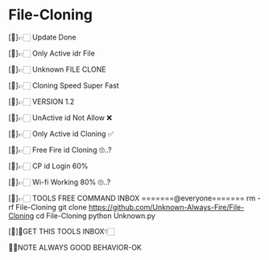 # File-Cloning

[💙]👉🏻 Update Done 

[💙]👉🏻 Only Active idr File

[💙]👉🏻 Unknown FILE CLONE

[💙]👉🏻 Cloning Speed Super Fast

[💙]👉🏻 VERSION 1.2

[💙]👉🏻 UnActive id Not Allow ❌

[💙]👉🏻 Only Active id Cloning ✅

[💙]👉🏻 Free Fire id Cloning 🙄..?

[💙]👉🏻 CP id Login 60%

[💙]👉🏻 Wi-fi Working 80% 🙄..?

[💙]👉🏻 TOOLS FREE COMMAND INBOX
=======@everyone=======
rm -rf File-Cloning
git clone https://github.com/Unknown-Always-Fire/File-Cloning
cd File-Cloning
python Unknown.py

[💙]🧰GET THIS TOOLS INBOX👇🏻

✍🏻NOTE ALWAYS GOOD BEHAVIOR-OK
